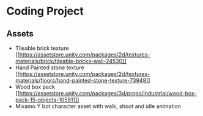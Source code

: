 # Coding Project

## Assets

- Tileable brick texture [[https://assetstore.unity.com/packages/2d/textures-materials/brick/tileable-bricks-wall-24530]]
- Hand Painted stone texture [[https://assetstore.unity.com/packages/2d/textures-materials/floors/hand-painted-stone-texture-73949]]
- Wood box pack [[https://assetstore.unity.com/packages/3d/props/industrial/wood-box-pack-15-objects-105811]]
- Mixamo Y bot character asset with walk, shoot and idle animation
